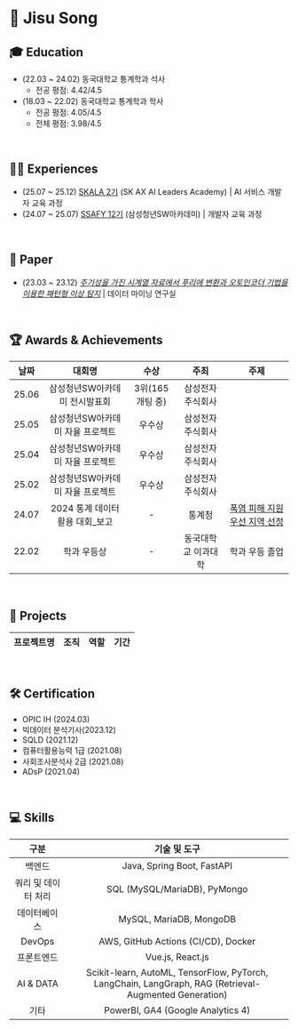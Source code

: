 # 👋 Jisu Song 

## 🎓 Education
- (22.03 ~ 24.02) 동국대학교 통계학과 석사
	- 전공 평점: 4.42/4.5
- (18.03 ~ 22.02) 동국대학교 통계학과 학사 
	- 전공 평점: 4.05/4.5
	- 전체 평점: 3.98/4.5

<br>

## 🏃‍♂️ Experiences
- (25.07 ~ 25.12) [SKALA 2기](https://skala.co.kr/) (SK AX AI Leaders Academy) | AI 서비스 개발자 교육 과정 
- (24.07 ~ 25.07) [SSAFY 12기](https://ssafy.com/) (삼성청년SW아카데미) | 개발자 교육 과정

<br>

## 📑 Paper
- (23.03 ~ 23.12) *[주기성을 가진 시계열 자료에서
푸리에 변환과 오토인코더 기법을 이용한
패턴형 이상 탐지](https://dcol.dongguk.edu/public_resource/pdf/000000087972_20250923102926.pdf)* | 데이터 마이닝 연구실

<br>

## 🏆 Awards & Achievements
|**날짜**|**대회명**|**수상**|**주최**|**주제**|
|:--:|:--:|:--:|:--:|:--:|
|25.06|삼성청년SW아카데미 전시발표회|3위(165개팅 중)|삼성전자주식회사|[]()
|25.05|삼성청년SW아카데미 자율 프로젝트|우수상|삼성전자주식회사|[]()
|25.04|삼성청년SW아카데미 자율 프로젝트|우수상|삼성전자주식회사|[]()
|25.02|삼성청년SW아카데미 자율 프로젝트|우수상|삼성전자주식회사|[]()
|24.07|2024 통계 데이터 활용 대회_보고| - |통계청|[폭염 피해 지원 우선 지역 선정]()
|22.02|학과 우등상|-|동국대학교 이과대학|학과 우등 졸업

<br>

## 💝 Projects
|**프로젝트명**|**조직**|**역할**|**기간**|
|:--:|:--:|:--:|:--:|

<br>


## 🛠️ Certification 
- OPIC IH (2024.03)
- 빅데이터 분석기사(2023.12)
- SQLD (2021.12)
- 컴퓨터활용능력 1급 (2021.08)
- 사회조사분석사 2급 (2021.08)
- ADsP (2021.04)

<br>

## 💻 Skills
| 구분 | 기술 및 도구 |
|:--:|:--:|
| 백엔드 | Java, Spring Boot, FastAPI |
| 쿼리 및 데이터 처리 | SQL (MySQL/MariaDB), PyMongo |
| 데이터베이스 | MySQL, MariaDB, MongoDB |
| DevOps | AWS, GitHub Actions (CI/CD), Docker |
| 프론트엔드 | Vue.js, React.js |
| AI & DATA | Scikit-learn, AutoML, TensorFlow, PyTorch, LangChain, LangGraph, RAG (Retrieval-Augmented Generation) |
| 기타 | PowerBI, GA4 (Google Analytics 4) |
